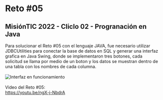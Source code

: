 # Reto #05
## MisiónTIC 2022 - Cliclo 02 - Progranación en Java
Para solucionar el Reto #05 con el lenguaje JAVA, fue necesario utilizar JDBCUtilities para conectar la base de datos en SQL y generar una interfaz grafica en Java Swing, donde se implementaron tres botones, cada solicitud se llama por medio de un boton y los datos se muestran dentro de una tabla con los nombres de cada columna.</br>
</br>
![Interfaz en funcionamiento](https://i.imgur.com/I6WyKv0.gif)
</br>
</br>
Video del Reto #05:</br>
https://youtu.be/ngX-j-NbdrA
